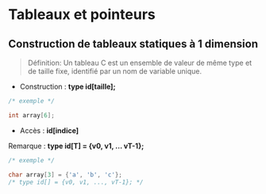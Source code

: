 # Tableaux et pointeurs

## Construction de tableaux statiques à 1 dimension

> Définition: Un tableau C est un ensemble de valeur de même type et de taille fixe, identifié par un nom de variable unique.

- Construction : **type id[taille];**

```c
/* exemple */

int array[6];
```

- Accès : **id[indice]**

Remarque : **type id[T] = {v0, v1, ... vT-1};**

```c
/* exemple */

char array[3] = {'a', 'b', 'c'};
/* type id[] = {v0, v1, ..., vT-1}; */
```
